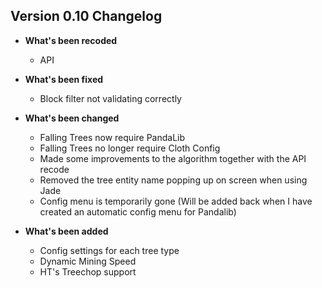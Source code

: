## Version 0.10 Changelog
* **What's been recoded**
	* API


* **What's been fixed**
  * Block filter not validating correctly


* **What's been changed**
	* Falling Trees now require PandaLib
	* Falling Trees no longer require Cloth Config
    * Made some improvements to the algorithm together with the API recode
    * Removed the tree entity name popping up on screen when using Jade
    * Config menu is temporarily gone (Will be added back when I have created an automatic config menu for Pandalib)


* **What's been added**
  * Config settings for each tree type
  * Dynamic Mining Speed
  * HT's Treechop support